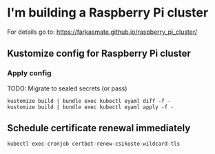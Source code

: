 # I'm building a Raspberry Pi cluster

For details go to: <https://farkasmate.github.io/raspberry_pi_cluster/>

## Kustomize config for Raspberry Pi cluster

### Apply config

TODO: Migrate to sealed secrets (or pass)

```
kustomize build | bundle exec kubectl eyaml diff -f -
kustomize build | bundle exec kubectl eyaml apply -f -
```

## Schedule certificate renewal immediately

```
kubectl exec-cronjob certbot-renew-csikoste-wildcard-tls
```

